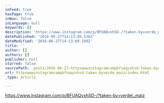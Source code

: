 ```yaml
---
inFeed: true
hasPage: true
inNav: false
inLanguage: null
keywords: []
description: 'https://www.instagram.com/p/BFUAQvxhSD-/?taken-by=verde_maiz'
datePublished: '2016-06-27T14:13:09.536Z'
dateModified: '2016-06-27T14:13:09.109Z'
title: ''
author: []
authors: []
publisher: null
starred: false
sourcePath: _posts/2016-06-27-httpswwwinstagramcompbfuaqvxhsd-taken-byverde_maiz.md
url: httpswwwinstagramcompbfuaqvxhsd-taken-byverde_maiz/index.html
_type: Article

---
```

https://www.instagram.com/p/BFUAQvxhSD-/?taken-by=verde\_maiz